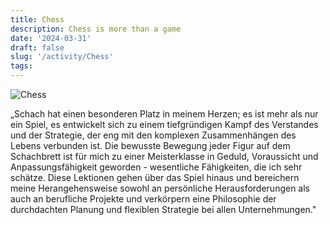 ```yaml
---
title: Chess
description: Chess is more than a game
date: '2024-03-31'
draft: false
slug: '/activity/Chess'
tags:
---
```


![Chess](/Chess1.png)

„Schach hat einen besonderen Platz in meinem Herzen; es ist mehr als nur ein Spiel, es entwickelt sich zu einem tiefgründigen Kampf des Verstandes und der Strategie, der eng mit den komplexen Zusammenhängen des Lebens verbunden ist. Die bewusste Bewegung jeder Figur auf dem Schachbrett ist für mich zu einer Meisterklasse in Geduld, Voraussicht und Anpassungsfähigkeit geworden - wesentliche Fähigkeiten, die ich sehr schätze. Diese Lektionen gehen über das Spiel hinaus und bereichern meine Herangehensweise sowohl an persönliche Herausforderungen als auch an berufliche Projekte und verkörpern eine Philosophie der durchdachten Planung und flexiblen Strategie bei allen Unternehmungen."
